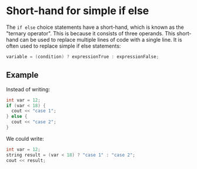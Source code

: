 # Short-hand for simple if else

The `if else` choice statements have a short-hand, which is known as the "ternary operator". This is because it consists of three operands. This short-hand can be used to replace multiple lines of code with a single line. It is often used to replace simple if else statements:

```cpp
variable = (condition) ? expressionTrue : expressionFalse;
```

## Example

Instead of writing:

```cpp
int var = 12;
if (var < 18) {
  cout << "case 1";
} else {
  cout << "case 2";
}
```

We could write:

```cpp
int var = 12;
string result = (var < 18) ? "case 1" : "case 2";
cout << result;
```
